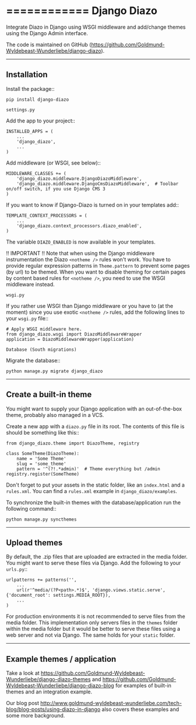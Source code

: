 ============
Django Diazo
============

Integrate Diazo in Django using WSGI middleware and add/change themes
using the Django Admin interface.

The code is maintained on GitHub (https://github.com/Goldmund-Wyldebeast-Wunderliebe/django-diazo).


------------
Installation
------------

Install the package::

    pip install django-diazo


~~~~~~~~~~~~
settings.py
~~~~~~~~~~~~

Add the app to your project::

    INSTALLED_APPS = (
        ...
        'django_diazo',
        ...
    )

Add middleware (or WSGI, see below)::

    MIDDLEWARE_CLASSES += (
        'django_diazo.middleware.DjangoDiazoMiddleware',
        'django_diazo.middleware.DjangoCmsDiazoMiddleware',  # Toolbar on/off switch, if you use Django CMS 3
    )

If you want to know if Django-Diazo is turned on in your templates add::

    TEMPLATE_CONTEXT_PROCESSORS = (
        ...
        'django_diazo.context_processors.diazo_enabled',
    )

The variable ``DIAZO_ENABLED`` is now available in your templates.

!! IMPORTANT !!
Note that when using the Django middleware instrumentation the Diazo ``<notheme />`` rules won't work.
You have to provide regular expression patterns in ``Theme.pattern`` to prevent some pages (by url) to be themed.
When you want to disable theming for certain pages by content based rules for ``<notheme />``, you need to use the
WSGI middleware instead.


~~~~~~~
wsgi.py
~~~~~~~

If you rather use WSGI than Django middleware or you have to (at the moment) since you use exotic ``<notheme />`` rules,
add the following lines to your ``wsgi.py`` file::

    # Apply WSGI middleware here.
    from django_diazo.wsgi import DiazoMiddlewareWrapper
    application = DiazoMiddlewareWrapper(application)


~~~~~~~~~~~~~~~~~~~~~~~~~~~
Database (South migrations)
~~~~~~~~~~~~~~~~~~~~~~~~~~~

Migrate the database::

    python manage.py migrate django_diazo


-----------------------
Create a built-in theme
-----------------------

You might want to supply your Django application with an out-of-the-box
theme, probably also managed in a VCS.

Create a new app with a ``diazo.py`` file in its root. The contents of
this file is should be something like this::

    from django_diazo.theme import DiazoTheme, registry

    class SomeTheme(DiazoTheme):
        name = 'Some Theme'
        slug = 'some_theme'
        pattern = '^(?!.*admin)'  # Theme everything but /admin
    registry.register(SomeTheme)

Don't forget to put your assets in the static folder, like an ``index.html`` and a ``rules.xml``. You can find a
``rules.xml`` example in ``django_diazo/examples``.

To synchronize the built-in themes with the database/application run the
following command::

    python manage.py syncthemes


-------------
Upload themes
-------------

By default, the .zip files that are uploaded are extracted in the media
folder. You might want to serve these files via Django. Add the
following to your ``urls.py``::

    urlpatterns += patterns('',
        ...
        url(r'^media/(?P<path>.*)$', 'django.views.static.serve', {'document_root': settings.MEDIA_ROOT}),
        ...
    )

For production environments it is not recommended to serve files from
the media folder. This implementation only servers files in the
``themes`` folder within the media folder but it would be better to
serve these files using a web server and not via Django.
The same holds for your ``static`` folder.


----------------------------
Example themes / application
----------------------------

Take a look at https://github.com/Goldmund-Wyldebeast-Wunderliebe/django-diazo-themes and
https://github.com/Goldmund-Wyldebeast-Wunderliebe/django-diazo-blog for examples of built-in themes and an integration
example.

Our blog post http://www.goldmund-wyldebeast-wunderliebe.com/tech-blog/blog-posts/using-diazo-in-django also covers
these examples and some more background.
